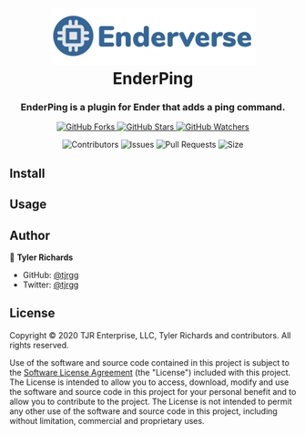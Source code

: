 <h1 align="center">
	<img src="logo.png" />
	<br />
	EnderPing
</h1>

<h3 align="center">
	EnderPing is a plugin for Ender that adds a ping command.
</h3>

<p align="center">
	<a href="https://github.com/Enderverse/EnderPing/fork">
		<img alt="GitHub Forks" src="https://img.shields.io/github/forks/Enderverse/Ender?label=Fork&style=social" />
	</a>
	<a href="https://github.com/Enderverse/EnderPing">
		<img alt="GitHub Stars" src="https://img.shields.io/github/stars/Enderverse/Ender?label=Star&style=social" />
	</a>
	<a href="https://github.com/Enderverse/EnderPing/subscription">
		<img alt="GitHub Watchers" src="https://img.shields.io/github/watchers/Enderverse/Ender?label=Watch&style=social" />
	</a>
</p>

<p align="center">
	<img alt="Contributors" src="https://img.shields.io/github/contributors-anon/Enderverse/EnderPing?cacheSeconds=86400" />
	<img alt="Issues" src="https://img.shields.io/github/issues/Enderverse/EnderPing?cacheSeconds=86400" />
	<img alt="Pull Requests" src="https://img.shields.io/github/issues-pr/Enderverse/EnderPing?cacheSeconds=86400" />
	<!-- <img alt="Release" src="https://img.shields.io/github/v/release/Enderverse/EnderPing?cacheSeconds=86400" /> -->
	<img alt="Size" src="https://img.shields.io/github/repo-size/Enderverse/EnderPing?cacheSeconds=86400&label=size" />
</p>


## Install

<!-- TO-DO -->


## Usage

<!-- TO-DO -->


## Author

👤 **Tyler Richards**

* GitHub: [@tjrgg](https://github.com/tjrgg)
* Twitter: [@tjrgg](https://twitter.com/tjrgg)


## License

Copyright © 2020 TJR Enterprise, LLC, Tyler Richards and contributors. All rights reserved.

Use of the software and source code contained in this project is subject to the [Software License Agreement](LICENSE.md) (the "License") included with this project. The License is intended to allow you to access, download, modify and use the software and source code in this project for your personal benefit and to allow you to contribute to the project. The License is not intended to permit any other use of the software and source code in this project, including without limitation, commercial and proprietary uses.

